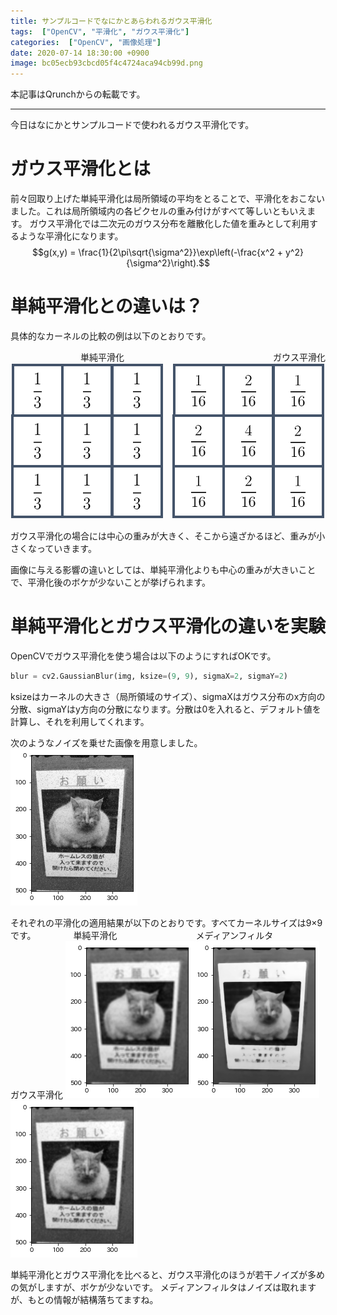 ```yaml
---
title: サンプルコードでなにかとあらわれるガウス平滑化
tags:  ["OpenCV", "平滑化", "ガウス平滑化"]
categories:  ["OpenCV", "画像処理"]
date: 2020-07-14 18:30:00 +0900
image: bc05ecb93cbcd05f4c4724aca94cb99d.png
---
```

本記事はQrunchからの転載です。
___

今日はなにかとサンプルコードで使われるガウス平滑化です。

#  ガウス平滑化とは

前々回取り上げた単純平滑化は局所領域の平均をとることで、平滑化をおこないました。これは局所領域内の各ピクセルの重み付けがすべて等しいともいえます。
ガウス平滑化では二次元のガウス分布を離散化した値を重みとして利用するような平滑化になります。
$$g(x,y) = \frac{1}{2\pi\sqrt{\sigma^2}}\exp\left(-\frac{x^2 + y^2}{\sigma^2}\right).$$

# 単純平滑化との違いは？

具体的なカーネルの比較の例は以下のとおりです。

　　　　　　　　単純平滑化　　　　　　　　　　　　　　　　　ガウス平滑化
![](8895112ad45858fe181a5e782b6272b8.png)　![](a52dd83d01f0b21101de43a83f848fec.png)

ガウス平滑化の場合には中心の重みが大きく、そこから遠ざかるほど、重みが小さくなっていきます。

画像に与える影響の違いとしては、単純平滑化よりも中心の重みが大きいことで、平滑化後のボケが少ないことが挙げられます。

# 単純平滑化とガウス平滑化の違いを実験

OpenCVでガウス平滑化を使う場合は以下のようにすればOKです。

```Python
blur = cv2.GaussianBlur(img, ksize=(9, 9), sigmaX=2, sigmaY=2)
```

ksizeはカーネルの大きさ（局所領域のサイズ）、sigmaXはガウス分布のx方向の分散、sigmaYはy方向の分散になります。分散は0を入れると、デフォルト値を計算し、それを利用してくれます。

次のようなノイズを乗せた画像を用意しました。
![](40b4f641660e55df405fd807093db845.png)

それぞれの平滑化の適用結果が以下のとおりです。すべてカーネルサイズは9×9です。
　　　　単純平滑化　　　　　　　　　メディアンフィルタ　　　　　　　　ガウス平滑化
![](4d71836b404ed79205c7c67756d42792.png)![](ff4182f83c9c46e9f2ae319ecb7b1269.png)![](bc05ecb93cbcd05f4c4724aca94cb99d.png)

単純平滑化とガウス平滑化を比べると、ガウス平滑化のほうが若干ノイズが多めの気がしますが、ボケが少ないです。
メディアンフィルタはノイズは取れますが、もとの情報が結構落ちてますね。
